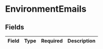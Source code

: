 # EnvironmentEmails


## Fields

| Field       | Type        | Required    | Description |
| ----------- | ----------- | ----------- | ----------- |